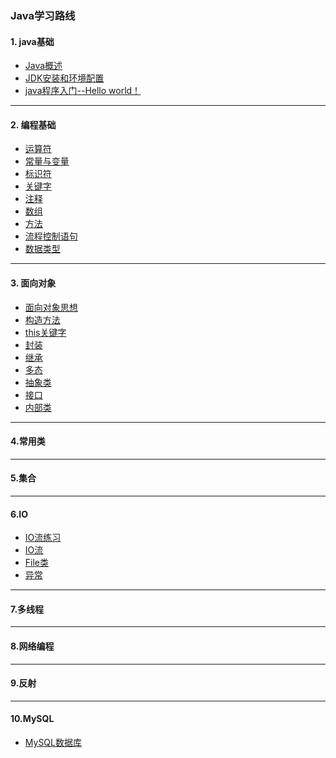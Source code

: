 ### Java学习路线

#### 1. java基础
* [Java概述](https://github.com/Hi-world-DF/Java_Test1/blob/master/java_base_%E5%9F%BA%E7%A1%80%E6%A6%82%E5%BF%B5.md)
* [JDK安装和环境配置](https://github.com/Hi-world-DF/Java_base/blob/master/JDK_install.md)
* [java程序入门--Hello world！](https://github.com/Hi-world-DF/Java_base/blob/master/helloworld.md)
* ***
#### 2. 编程基础
* [运算符](https://github.com/Hi-world-DF/Java_base/blob/master/Operator.md)
* [常量与变量](https://github.com/Hi-world-DF/Java_base/blob/master/constantsAndVariables.md)
* [标识符]()
* [关键字]()
* [注释]() 
* [数组]()
* [方法]()
* [流程控制语句]()
* [数据类型]()
* ****
#### 3. 面向对象
* [面向对象思想]()
* [构造方法]()
* [this关键字]()
* [封装]()
* [继承]()
* [多态]()
* [抽象类]()
* [接口]()
* [内部类]()
* ****
#### 4.常用类
* ****
#### 5.集合
* ****
#### 6.IO
* [IO流练习]()
* [IO流]()
* [File类]()
* [异常]()
* ****
#### 7.多线程
* ****
#### 8.网络编程
* ****
#### 9.反射
* ****
#### 10.MySQL
* [MySQL数据库]()
